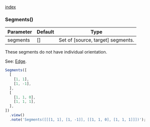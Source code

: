 [index](../../nb/api/index.md)
### Segments()
Parameter|Default|Type
---|---|---
segments|[]|Set of [source, target] segments.

These segments do not have individual orientation.

See: [Edge](../../nb/api/Edge.md).

```JavaScript
Segments([
  [
    [1, 1],
    [1, -1],
  ],
  [
    [1, 1, 0],
    [1, 1, 1],
  ],
])
  .view()
  .note('Segments([[[1, 1], [1, -1]], [[1, 1, 0], [1, 1, 1]]])');
```
